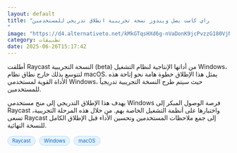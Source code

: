 ```yaml
---
layout: default
title: "راي كاست يصل ويندوز نسخة تجريبية انطلاق تدريجي للمستخدمين
"
image: "https://d4.alternativeto.net/kMkGTqsHXd6g-nVaDonK9jcPvzzG180VjNHrNYpTtYA/rs:fill:1520:760:0/g:ce:0:0/YWJzOi8vZGlzdC9jb250ZW50LzE3NTA5NTEwNjI5MDUucG5n.png"
category: تطبيقات
date: 2025-06-26T15:17:42
---
```


أطلقت Raycast النسخة التجريبية (beta) من أداتها الإنتاجية لنظام التشغيل Windows، لتتوسع بذلك خارج نطاق نظام macOS. يمثل هذا الإطلاق خطوة هامة نحو إتاحة هذه الأداة القوية لمستخدمي Windows، حيث سيتم طرح النسخة التجريبية تدريجياً للمستخدمين.

يهدف هذا الإطلاق التدريجي إلى منح مستخدمي Windows فرصة الوصول المبكر إلى Raycast واختبارها على أنظمة التشغيل الخاصة بهم. من خلال هذه المرحلة التجريبية، تسعى Raycast إلى جمع ملاحظات المستخدمين وتحسين الأداء قبل الإطلاق الكامل للنسخة النهائية.

<div style="margin-top:2px; margin-bottom:2px;"><a href="https://bidjadraft.github.io/?query=Raycast" style="background:#e3f2fd; color:#1565c0; font-size:80%; border-radius:12px; padding:3px 10px; margin:2px 4px 2px 0; display:inline-block; border:1px solid #bbdefb; text-decoration:none;">Raycast</a> <a href="https://bidjadraft.github.io/?query=Windows" style="background:#e3f2fd; color:#1565c0; font-size:80%; border-radius:12px; padding:3px 10px; margin:2px 4px 2px 0; display:inline-block; border:1px solid #bbdefb; text-decoration:none;">Windows</a> <a href="https://bidjadraft.github.io/?query=macOS" style="background:#e3f2fd; color:#1565c0; font-size:80%; border-radius:12px; padding:3px 10px; margin:2px 4px 2px 0; display:inline-block; border:1px solid #bbdefb; text-decoration:none;">macOS</a></div><br><br>
